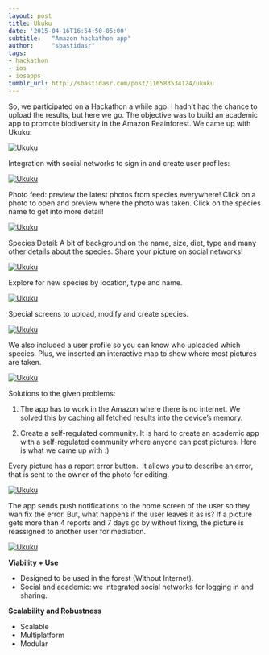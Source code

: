 ```yaml
---
layout: post
title: Ukuku
date: '2015-04-16T16:54:50-05:00'
subtitle:   "Amazon hackathon app"
author:     "sbastidasr"
tags:
- hackathon
- ios
- iosapps
tumblr_url: http://sbastidasr.com/post/116583534124/ukuku
---
```

So, we participated on a Hackathon a while ago. I hadn’t had the chance to upload the results, but here we go. The objective was to build an academic app to promote biodiversity in the Amazon Reainforest. We came up with Ukuku:

<a href="#">
    <img src="{{ site.baseurl }}/img/ukuku/ukuku1.png" alt="Ukuku">
</a>

Integration with social networks to sign in and create user profiles:

<a href="#">
    <img src="{{ site.baseurl }}/img/ukuku/ukuku2.png" alt="Ukuku">
</a>

Photo feed: preview the latest photos from species everywhere! Click on a photo to open and preview where the photo was taken. Click on the species name to get into more detail!

<a href="#">
    <img src="{{ site.baseurl }}/img/ukuku/ukuku3.png" alt="Ukuku">
</a>

Species Detail: A bit of background on the name, size, diet, type and many other details about the species. Share your picture on social networks!

<a href="#">
    <img src="{{ site.baseurl }}/img/ukuku/ukuku4.png" alt="Ukuku">
</a>

Explore for new species by location, type and name.

<a href="#">
    <img src="{{ site.baseurl }}/img/ukuku/ukuku5.png" alt="Ukuku">
</a>

Special screens to upload, modify and create species.

<a href="#">
    <img src="{{ site.baseurl }}/img/ukuku/ukuku7.png" alt="Ukuku">
</a>

We also included a user profile so you can know who uploaded which species. Plus, we inserted an interactive map to show where most pictures are taken.

<a href="#">
    <img src="{{ site.baseurl }}/img/ukuku/ukuku8.png" alt="Ukuku">
</a>

Solutions to the given problems: 

1. The app has to work in the Amazon where there is no internet. We solved this by caching all fetched results into the device’s memory.

2. Create a self-regulated community. It is hard to create an academic app with a self-regulated community where anyone can post pictures. Here is what we came up with :)

Every picture has a report error button.  It allows you to describe an error, that is sent to the owner of the photo for editing.

<a href="#">
    <img src="{{ site.baseurl }}/img/ukuku/ukuku9.png" alt="Ukuku">
</a>

The app sends push notifications to the home screen of the user so they wan fix the error. But, what happens if the user leaves it as is? If a picture gets more than 4 reports and 7 days go by without fixing, the picture is reassigned to another user for mediation.

<a href="#">
    <img src="{{ site.baseurl }}/img/ukuku/ukuku10.png" alt="Ukuku">
</a>

**Viability + Use**

* Designed to be used in the forest (Without Internet).
* Social and academic: we integrated social networks for logging in and sharing.

**Scalability and Robustness**

* Scalable
* Multiplatform
* Modular
